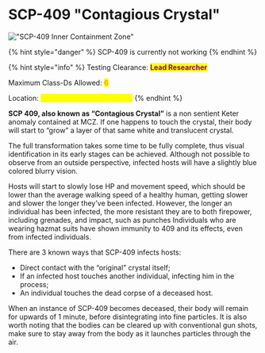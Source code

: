 # SCP-409 "Contagious Crystal"

!["SCP-409 Inner Containment Zone"](https://lh3.googleusercontent.com/tagx2yYzi-ESUfqTkpLez2KhdiPHqnhjU3BqMoeVEIWV4pcohvRBe3GgLTLCqDbkKdCyMSNMS4RT\_JvTqVSFHxmECK4BThRldhnv3yzbz8dz6gYTZZJ1ehpNbYSvd3IMTkUuMG0LKwlKFcZqp9Q0tPM)

{% hint style="danger" %}
SCP-409 is currently not working
{% endhint %}

{% hint style="info" %}
Testing Clearance: <mark style="color:purple;">**Lead Researcher**</mark>

Maximum Class-Ds Allowed: <mark style="color:orange;">**6**</mark>

Location: <mark style="color:yellow;">**Medium Containment Zone**</mark>
{% endhint %}

**SCP 409, also known as “Contagious Crystal”** is a non sentient Keter anomaly contained at MCZ. If one happens to touch the crystal, their body will start to “grow” a layer of that same white and translucent crystal.&#x20;

The full transformation takes some time to be fully complete, thus visual identification in its early stages can be achieved. Although not possible to observe from an outside perspective, infected hosts will have a slightly blue colored blurry vision.

Hosts will start to slowly lose HP and movement speed, which should be lower than the average walking speed of a healthy human, getting slower and slower the longer they’ve been infected. However, the longer an individual has been infected, the more resistant they are to both firepower, including grenades, and impact, such as punches Individuals who are wearing hazmat suits have shown immunity to 409 and its effects, even from infected individuals.

There are 3 known ways that SCP-409 infects hosts:

* Direct contact with the “original” crystal itself;
* If an infected host touches another individual, infecting him in the process;
* An individual touches the dead corpse of a deceased host.

When an instance of SCP-409 becomes deceased, their body will remain for upwards of 1 minute, before disintegrating into fine particles. It is also worth noting that the bodies can be cleared up with conventional gun shots, make sure to stay away from the body as it launches particles through the air.

